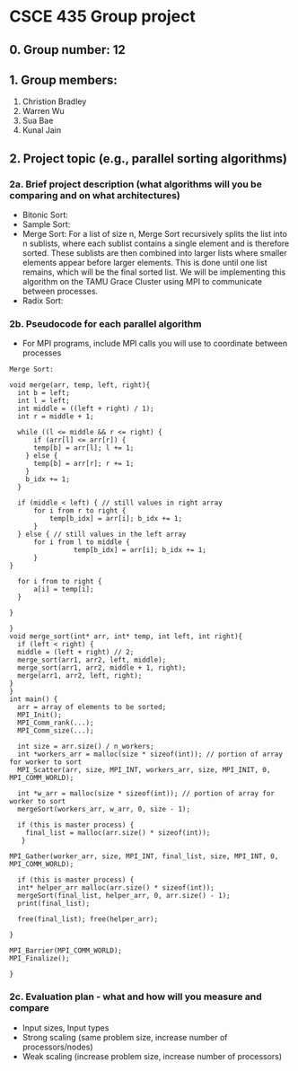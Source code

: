 # CSCE 435 Group project

## 0. Group number: 12

## 1. Group members:
1. Christion Bradley
2. Warren Wu
3. Sua Bae
4. Kunal Jain

## 2. Project topic (e.g., parallel sorting algorithms)

### 2a. Brief project description (what algorithms will you be comparing and on what architectures)

- Bitonic Sort:
- Sample Sort:
- Merge Sort: For a list of size n, Merge Sort recursively splits the list into n sublists, where each sublist contains a single element and is therefore sorted. These sublists are then combined into larger lists where smaller elements appear before larger elements.
This is done until one list remains, which will be the final sorted list. We will be implementing this algorithm on the TAMU Grace Cluster using MPI to communicate between processes. 
- Radix Sort:

### 2b. Pseudocode for each parallel algorithm
- For MPI programs, include MPI calls you will use to coordinate between processes
```
Merge Sort: 

void merge(arr, temp, left, right){
  int b = left;
  int l = left;
  int middle = ((left + right) / 1);
  int r = middle + 1;

  while ((l <= middle && r <= right) {
      if (arr[l] <= arr[r]) {
      temp[b] = arr[l]; l += 1;
    } else {
      temp[b] = arr[r]; r += 1;
    }
    b_idx += 1;
  }

  if (middle < left) { // still values in right array
      for i from r to right {
          temp[b_idx] = arr[i]; b_idx += 1;
      }
  } else { // still values in the left array
      for i from l to middle {
                temp[b_idx] = arr[i]; b_idx += 1;
      }
}

  for i from to right {
      a[i] = temp[i];
  }
  
}
    
}
void merge_sort(int* arr, int* temp, int left, int right){
  if (left < right) {
  middle = (left + right) // 2;
  merge_sort(arr1, arr2, left, middle);
  merge_sort(arr1, arr2, middle + 1, right);
  merge(arr1, arr2, left, right);
} 
}
int main() {
  arr = array of elements to be sorted;
  MPI_Init();
  MPI_Comm_rank(...);
  MPI_Comm_size(...);

  int size = arr.size() / n_workers;
  int *workers_arr = malloc(size * sizeof(int)); // portion of array for worker to sort
  MPI_Scatter(arr, size, MPI_INT, workers_arr, size, MPI_INIT, 0, MPI_COMM_WORLD);

  int *w_arr = malloc(size * sizeof(int)); // portion of array for worker to sort
  mergeSort(workers_arr, w_arr, 0, size - 1);

  if (this is master process) {
    final_list = malloc(arr.size() * sizeof(int));
   }

MPI_Gather(worker_arr, size, MPI_INT, final_list, size, MPI_INT, 0, MPI_COMM_WORLD);

  if (this is master process) {
  int* helper_arr malloc(arr.size() * sizeof(int));
  mergeSort(final_list, helper_arr, 0, arr.size() - 1);
  print(final_list);

  free(final_list); free(helper_arr);
  
}

MPI_Barrier(MPI_COMM_WORLD);
MPI_Finalize();

}

```
  
  
  

### 2c. Evaluation plan - what and how will you measure and compare
- Input sizes, Input types
- Strong scaling (same problem size, increase number of processors/nodes)
- Weak scaling (increase problem size, increase number of processors)
